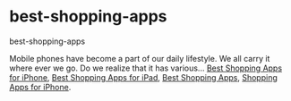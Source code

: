 # best-shopping-apps
best-shopping-apps

Mobile phones have become a part of our daily lifestyle. We all carry it where ever we go. Do we realize that it has various...
[Best Shopping Apps for iPhone](https://geekeasier.com/best-shopping-apps-for-iphone-or-ipad-to-compare-prices/8630/),
[Best Shopping Apps for iPad](https://geekeasier.com/best-shopping-apps-for-iphone-or-ipad-to-compare-prices/8630/),
[Best Shopping Apps](https://geekeasier.com/best-shopping-apps-for-iphone-or-ipad-to-compare-prices/8630/),
[Shopping Apps for iPhone](https://geekeasier.com/best-shopping-apps-for-iphone-or-ipad-to-compare-prices/8630/).
